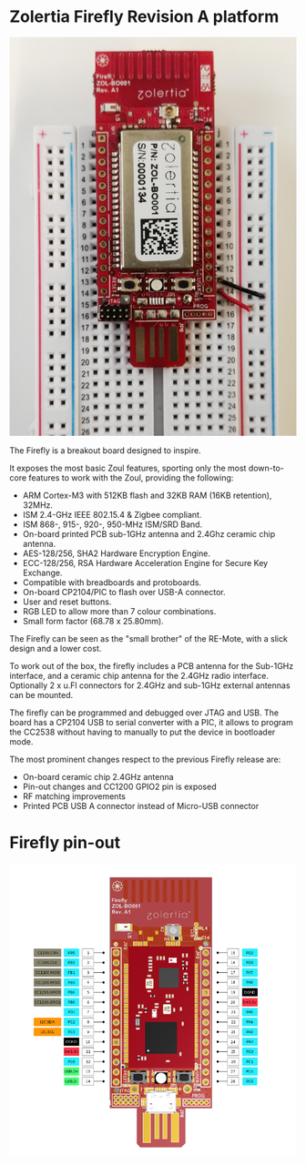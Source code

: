 Zolertia Firefly Revision A platform
============================================

![Zolertia Firefly Revision A breakout board][firefly-reva]

The Firefly is a breakout board designed to inspire.

It exposes the most basic Zoul features, sporting only the most down-to-core features to work with the Zoul, providing the following:

* ARM Cortex-M3 with 512KB flash and 32KB RAM (16KB retention), 32MHz.
* ISM 2.4-GHz IEEE 802.15.4 & Zigbee compliant.
* ISM 868-, 915-, 920-, 950-MHz ISM/SRD Band.
* On-board printed PCB sub-1GHz antenna and 2.4Ghz ceramic chip antenna.
* AES-128/256, SHA2 Hardware Encryption Engine.
* ECC-128/256, RSA Hardware Acceleration Engine for Secure Key Exchange.
* Compatible with breadboards and protoboards.
* On-board CP2104/PIC to flash over USB-A connector.
* User and reset buttons.
* RGB LED to allow more than 7 colour combinations.
* Small form factor (68.78 x 25.80mm).

The Firefly can be seen as the "small brother" of the RE-Mote, with a slick design and a lower cost.

To work out of the box, the firefly includes a PCB antenna for the Sub-1GHz interface, and a ceramic chip antenna for the 2.4GHz radio interface.  Optionally 2 x u.Fl connectors for 2.4GHz and sub-1GHz external antennas can be mounted.

The firefly can be programmed and debugged over JTAG and USB.  The board has a CP2104 USB to serial converter with a PIC, it allows to program the CC2538 without having to manually to put the device in bootloader mode.

The most prominent changes respect to the previous Firefly release are:

* On-board ceramic chip 2.4GHz antenna
* Pin-out changes and CC1200 GPIO2 pin is exposed
* RF matching improvements
* Printed PCB USB A connector instead of Micro-USB connector

Firefly pin-out
=============

![Firefly Revision A pin-out (front)][firefly-reva-pinout-front]

[firefly-reva-pinout-front]: ../images/firefly-reva-pinout-front.png "Firefly Revision A pin-out (front)"
[firefly-reva]: ../images/firefly-reva.jpg "Zolertia Firefly Revision A breakout board"

